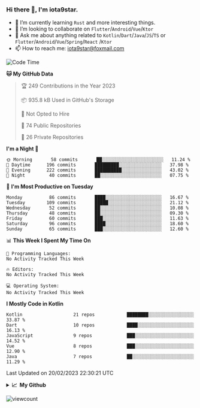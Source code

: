 ### Hi there 👋, I'm iota9star.

- 🌱 I’m currently learning `Rust` and more interesting things.
- 👯 I’m looking to collaborate on `Flutter`/`Android`/`Vue`/`Ktor`
- 💬 Ask me about anything related to `Kotlin`/`Dart`/`Java`/`JS`/`TS` or `Flutter`/`Android`/`Vue`/`Spring`/`React`
  /`Ktor`
- 📫 How to reach me: [iota9star@foxmail.com](iota9star@foxmail.com)



<!--START_SECTION:waka-->
![Code Time](http://img.shields.io/badge/Code%20Time-3%2C090%20hrs%2054%20mins-blue)

**🐱 My GitHub Data** 

> 🏆 249 Contributions in the Year 2023
 > 
> 📦 935.8 kB Used in GitHub's Storage 
 > 
> 🚫 Not Opted to Hire
 > 
> 📜 74 Public Repositories 
 > 
> 🔑 26 Private Repositories  
 > 
**I'm a Night 🦉** 

```text
🌞 Morning       58 commits       ██░░░░░░░░░░░░░░░░░░░░░░░   11.24 % 
🌆 Daytime      196 commits       █████████░░░░░░░░░░░░░░░░   37.98 % 
🌃 Evening      222 commits       ██████████░░░░░░░░░░░░░░░   43.02 % 
🌙 Night         40 commits       ██░░░░░░░░░░░░░░░░░░░░░░░   07.75 % 

```
📅 **I'm Most Productive on Tuesday** 

```text
Monday          86 commits       ████░░░░░░░░░░░░░░░░░░░░░   16.67 % 
Tuesday        109 commits       █████░░░░░░░░░░░░░░░░░░░░   21.12 % 
Wednesday       52 commits       ██░░░░░░░░░░░░░░░░░░░░░░░   10.08 % 
Thursday        48 commits       ██░░░░░░░░░░░░░░░░░░░░░░░   09.30 % 
Friday          60 commits       ███░░░░░░░░░░░░░░░░░░░░░░   11.63 % 
Saturday        96 commits       ████░░░░░░░░░░░░░░░░░░░░░   18.60 % 
Sunday          65 commits       ███░░░░░░░░░░░░░░░░░░░░░░   12.60 % 

```


📊 **This Week I Spent My Time On** 

```text
💬 Programming Languages: 
No Activity Tracked This Week

🔥 Editors: 
No Activity Tracked This Week

💻 Operating System: 
No Activity Tracked This Week

```

**I Mostly Code in Kotlin** 

```text
Kotlin                   21 repos            ████████░░░░░░░░░░░░░░░░░   33.87 % 
Dart                     10 repos            ████░░░░░░░░░░░░░░░░░░░░░   16.13 % 
JavaScript               9 repos             ███░░░░░░░░░░░░░░░░░░░░░░   14.52 % 
Vue                      8 repos             ███░░░░░░░░░░░░░░░░░░░░░░   12.90 % 
Java                     7 repos             ██░░░░░░░░░░░░░░░░░░░░░░░   11.29 % 

```



 Last Updated on 20/02/2023 22:30:21 UTC
<!--END_SECTION:waka-->

<details>
  <summary><b>📈&nbsp;&nbsp;My Github</b></summary>
  <br>
  <img src='https://github-profile-trophy.vercel.app/?username=iota9star'>
  <img src='https://bad-apple-github-readme.vercel.app/api?show_bg=1&username=iota9star&hide_title=true'>
  <img src='http://cr-skills-chart-widget.azurewebsites.net/api/api?username=iota9star'>
</details>


![viewcount](https://count.getloli.com/get/@iota9star?theme=rule34)
